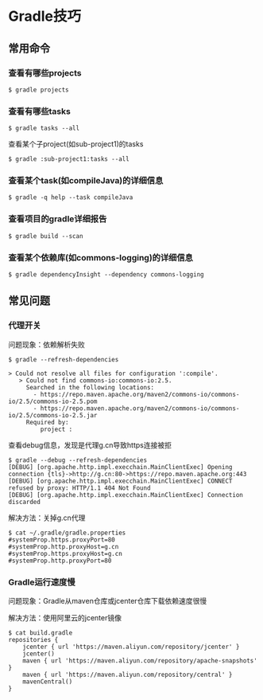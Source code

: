 # Gradle技巧

## 常用命令

### 查看有哪些projects

```
$ gradle projects
```

### 查看有哪些tasks

```
$ gradle tasks --all
```

查看某个子project(如sub-project1)的tasks

```
$ gradle :sub-project1:tasks --all
```

### 查看某个task(如compileJava)的详细信息

```
$ gradle -q help --task compileJava
```

### 查看项目的gradle详细报告

```
$ gradle build --scan
```

### 查看某个依赖库(如commons-logging)的详细信息

```
$ gradle dependencyInsight --dependency commons-logging
```

## 常见问题

### 代理开关

问题现象：依赖解析失败

```
$ gradle --refresh-dependencies

> Could not resolve all files for configuration ':compile'.
   > Could not find commons-io:commons-io:2.5.
     Searched in the following locations:
       - https://repo.maven.apache.org/maven2/commons-io/commons-io/2.5/commons-io-2.5.pom
       - https://repo.maven.apache.org/maven2/commons-io/commons-io/2.5/commons-io-2.5.jar
     Required by:
         project :
```

查看debug信息，发现是代理g.cn导致https连接被拒

```
$ gradle --debug --refresh-dependencies
[DEBUG] [org.apache.http.impl.execchain.MainClientExec] Opening connection {tls}->http://g.cn:80->https://repo.maven.apache.org:443
[DEBUG] [org.apache.http.impl.execchain.MainClientExec] CONNECT refused by proxy: HTTP/1.1 404 Not Found
[DEBUG] [org.apache.http.impl.execchain.MainClientExec] Connection discarded
```

解决方法：关掉g.cn代理

```
$ cat ~/.gradle/gradle.properties
#systemProp.https.proxyPort=80
#systemProp.http.proxyHost=g.cn
#systemProp.https.proxyHost=g.cn
#systemProp.http.proxyPort=80
```
### Gradle运行速度慢

问题现象：Gradle从maven仓库或jcenter仓库下载依赖速度很慢

解决方法：使用阿里云的jcenter镜像

```
$ cat build.gradle
repositories {
	jcenter { url 'https://maven.aliyun.com/repository/jcenter' }
	jcenter()
	maven { url 'https://maven.aliyun.com/repository/apache-snapshots' }
	maven { url 'https://maven.aliyun.com/repository/central' }
	mavenCentral()
}
```

